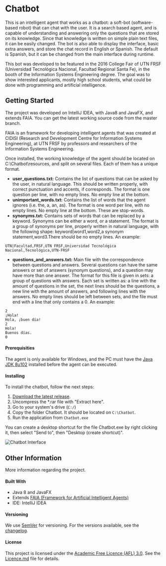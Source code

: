 # Chatbot
This is an intelligent agent that works as a chatbot: a soft-bot (software-based robot) that can chat with the user.
It is a search based agent, and is capable of understanding and answering only the questions that are stored on its knowledge. Since that knowledge is written on simple plain text files, it can be easily changed.
The bot is also able to display the interface, basic extra answers, and store the chat record in English or Spanish. The default is Spanish, but it can be changed from the main interface during runtime.

This bot was developed to be featured in the 2016 College Fair of UTN FRSF (Universidad Tecnológica Nacional, Facultad Regional Santa Fe), in the booth of the Information Systems Engineering degree. The goal was to show interested applicants, mostly high school students, what could be done with programming and artificial intelligence.


## Getting Started
The project was developed on IntelliJ IDEA, with Java8 and JavaFX, and extends FAIA. You can get the latest working source code from the master branch.

FAIA is an framework for developing intelligent agents that was created at CIDISI (Research and Development Centre for Information Systems Engineering), at UTN FRSF by professors and researchers of the Information Systems Engineering.

Once installed, the working knowledge of the agent should be located on C:\Chatbot\resources, and split on several files. Each of them has a unique format.
* **user_questions.txt:** Contains the list of questions that can be asked by the user, in natural language. This should be written properly, with correct punctuation and accents, if corresponds. The format is one question per line, with no empty lines. No empty line at the bottom.
* **unimportant_words.txt:** Contains the list of words that the agent ignores (i.e. the, a, an, as). The format is one word per line, with no empty lines. No empty line at the bottom. These are stop-words.
* **synonyms.txt:** Contains sets of words that can be replaced by a keyword. Synonyms can be either a word, or a statement. The format is a group of synonyms per line, properly written in natural language, with the following shape: keyword|word1,word2,a synonym statement,word3.There should be no empty lines. An example:
```
UTN|Facultad,FRSF,UTN FRSF,Universidad Tecnológica Nacional,Tecnológica,UTN-FRSF
```
* **questions_and_answers.txt:** Main file with the correspondence between questions and answers. Several questions can have the same answers or set of answers (synonym questions), and a question may have more than one answer. The format for this file is given in sets: a group of questions with answers. Each set is written as: a line with the amount of questions in the set, the next lines should be the questions, a new line with the amount of answers, and following lines with the answers. No empty lines should be left between sets, and the file must end with a line that only contains a 0. An example:
```
2
¡Hola!
Hola, ¡buen día!
2
Hola!
Buenos días.
0
```

#### Prerequisities
The agent is only available for Windows, and the PC must have the [Java JDK 8u102](http://www.oracle.com/technetwork/java/javase/downloads/jdk8-downloads-2133151.html) installed before the agent can be executed.

#### Installing
To install the chatbot, follow the next steps:
1. [Download the latest release](https://github.com/melvidoni/chatbot/releases/tag/2.0.1).
1. Uncompress the *.rar file with "Extract here".
1. Go to your system's drive (`C:/`)
1. Copy the folder Chatbot. It should be located on `C:\Chatbot`.
1. Run the application from `Chatbot.exe`

You can create a desktop shortcut for the file Chatbot.exe by right clicking it, then select "Send to", then "Desktop (create shortcut)".

![Chatbot Interface](http://i64.tinypic.com/1qn4av.png)



## Other Information
More information regarding the project.

#### Built With
* Java 8 and JavaFX
* Extends [FAIA (Framework for Artificial Intelligent Agents)](https://www.doi.org/10.4018/978-1-61350-456-7.ch209)
* IDE: IntelliJ IDEA

#### Versioning
We use [SemVer](http://semver.org/) for versioning. For the versions available, see the [changelog](CHANGELOG.md). 

#### License
This project is licensed under the [Academic Free Licence (AFL) 3.0](https://opensource.org/licenses/AFL-3.0). See the [Licence.md](License) file for details.
